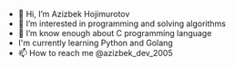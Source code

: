 - 👋 Hi, I’m Azizbek Hojimurotov
- 👀 I’m interested in programming and solving algorithms
- 🌱 I’m know enough about C programming language
- I'm currently learning Python and Golang 
- 📫 How to reach me @azizbek_dev_2005

<!---
uzbekman2005/uzbekman2005 is a ✨ special ✨ repository because its `README.md` (this file) appears on your GitHub profile.
You can click the Preview link to take a look at your changes.
--->
